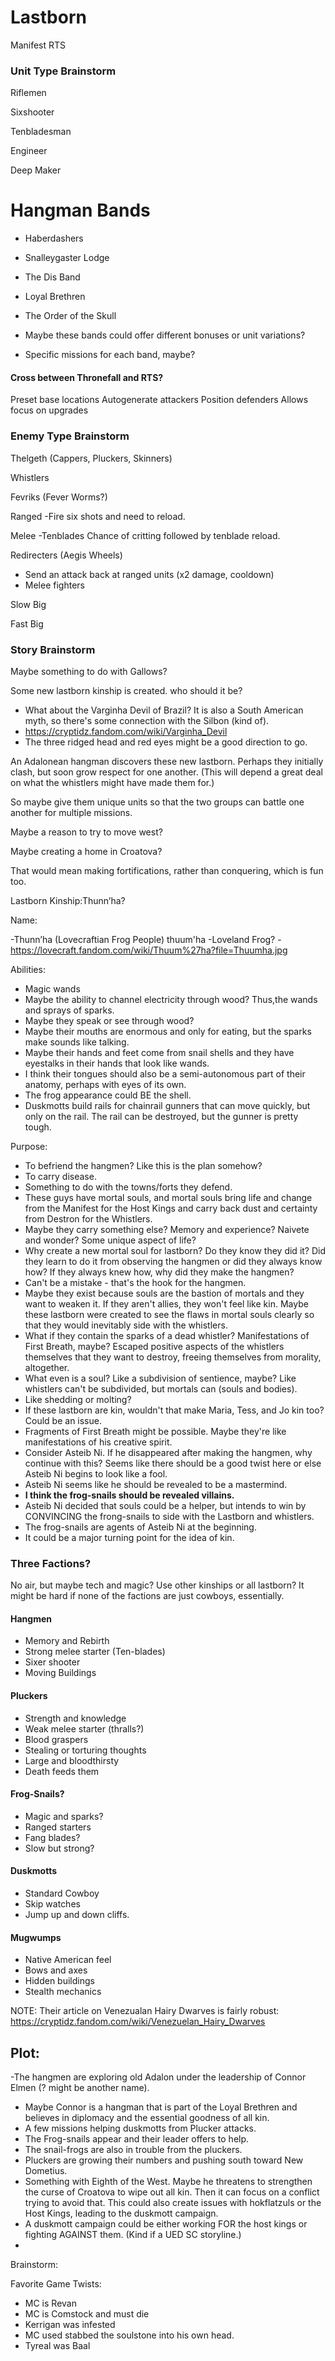 # Lastborn
Manifest RTS


### Unit Type Brainstorm

Riflemen

Sixshooter

Tenbladesman

Engineer

Deep Maker

# Hangman Bands
- Haberdashers
- Snalleygaster Lodge
- The Dis Band
- Loyal Brethren
- The Order of the Skull

- Maybe these bands could offer different bonuses or unit variations?
- Specific missions for each band, maybe?

#### Cross between Thronefall and RTS?
Preset base locations
Autogenerate attackers
Position defenders
Allows focus on upgrades

### Enemy Type Brainstorm

Thelgeth (Cappers, Pluckers, Skinners)

Whistlers

Fevriks (Fever Worms?)

Ranged
-Fire six shots and need to reload.

Melee
-Tenblades
Chance of critting followed by tenblade reload.

Redirecters (Aegis Wheels)
- Send an attack back at ranged units (x2 damage, cooldown)
- Melee fighters

Slow Big

Fast Big


### Story Brainstorm

Maybe something to do with Gallows?

Some new lastborn kinship is created. who should it be?
- What about the Varginha Devil of Brazil? It is also a South American myth, so there's some connection with the Silbon (kind of).
- https://cryptidz.fandom.com/wiki/Varginha_Devil
- The three ridged head and red eyes might be a good direction to go.

An Adalonean hangman discovers these new lastborn. Perhaps they initially clash, but soon grow respect for one another. (This will depend a great deal on what the whistlers might have made them for.)

So maybe give them unique units so that the two groups can battle one another for multiple missions.

Maybe a reason to try to move west?

Maybe creating a home in Croatova?

That would mean making fortifications, rather than conquering, which is fun too.



Lastborn Kinship:Thunn’ha?

Name:

-Thunn’ha (Lovecraftian Frog People) thuum'ha
-Loveland Frog?
-https://lovecraft.fandom.com/wiki/Thuum%27ha?file=Thuumha.jpg


Abilities:

- Magic wands
- Maybe the ability to channel electricity through wood? Thus,the wands and sprays of sparks.
- Maybe they speak or see through wood?
- Maybe their mouths are enormous and only for eating, but the sparks make sounds like talking.
- Maybe their hands and feet come from snail shells and they have eyestalks in their hands that look like wands.
- I think their tongues should also be a semi-autonomous part of their anatomy, perhaps with eyes of its own.
- The frog appearance could BE the shell.
- Duskmotts build rails for chainrail gunners that can move quickly, but only on the rail. The rail can be destroyed, but the gunner is pretty tough.

Purpose:

- To befriend the hangmen? Like this is the plan somehow?
- To carry disease.
- Something to do with the towns/forts they defend.
- These guys have mortal souls, and mortal souls bring life and change from the Manifest for the Host Kings and carry back dust and certainty from Destron for the Whistlers.
- Maybe they carry something else? Memory and experience? Naivete and wonder? Some unique aspect of life?
- Why create a new mortal soul for lastborn? Do they know they did it? Did they learn to do it from observing the hangmen or did they always know how? If they always knew how, why did they make the hangmen?
- Can't be a mistake - that's the hook for the hangmen.
- Maybe they exist because souls are the bastion of mortals and they want to weaken it. If they aren't allies, they won't feel like kin. Maybe these lastborn were created to see the flaws in mortal souls clearly so that they would inevitably side with the whistlers.
- What if they contain the sparks of a dead whistler? Manifestations of First Breath, maybe? Escaped positive aspects of the whistlers themselves that they want to destroy, freeing themselves from morality, altogether.
- What even is a soul? Like a subdivision of sentience, maybe? Like whistlers can't be subdivided, but mortals can (souls and bodies).
- Like shedding or molting?
- If these lastborn are kin, wouldn't that make Maria, Tess, and Jo kin too? Could be an issue.
- Fragments of First Breath might be possible. Maybe they're like manifestations of his creative spirit.
- Consider Asteib Ni. If he disappeared after making the hangmen, why continue with this? Seems like there should be a good twist here or else Asteib Ni begins to look like a fool.
- Asteib Ni seems like he should be revealed to be a mastermind.
- **I think the frog-snails should be revealed villains.**
- Asteib Ni decided that souls could be a helper, but intends to win by CONVINCING the frong-snails to side with the Lastborn and whistlers.
- The frog-snails are agents of Asteib Ni at the beginning.
- It could be a major turning point for the idea of kin.

### Three Factions?
No air, but maybe tech and magic?
Use other kinships or all lastborn? It might be hard if none of the factions are just cowboys, essentially.

#### Hangmen
- Memory and Rebirth
- Strong melee starter (Ten-blades)
- Sixer shooter
- Moving Buildings

#### Pluckers
- Strength and knowledge
- Weak melee starter (thralls?)
- Blood graspers
- Stealing or torturing thoughts
- Large and bloodthirsty
- Death feeds them

#### Frog-Snails?
- Magic and sparks?
- Ranged starters
- Fang blades?
- Slow but strong?

#### Duskmotts
- Standard Cowboy
- Skip watches
- Jump up and down cliffs.

#### Mugwumps
- Native American feel
- Bows and axes
- Hidden buildings
- Stealth mechanics



NOTE: Their article on Venezualan Hairy Dwarves is fairly robust: https://cryptidz.fandom.com/wiki/Venezuelan_Hairy_Dwarves

## Plot:

-The hangmen are exploring old Adalon under the leadership of Connor Elmen (? might be another name).
- Maybe Connor is a hangman that is part of the Loyal Brethren and believes in diplomacy and the essential goodness of all kin.
- A few missions helping duskmotts from Plucker attacks.
- The Frog-snails appear and their leader offers to help.
- The snail-frogs are also in trouble from the pluckers.
- Pluckers are growing their numbers and pushing south toward New Dometius.
- Something with Eighth of the West. Maybe he threatens to strengthen the curse of Croatova to wipe out all kin. Then it can focus on a conflict trying to avoid that. This could also create issues with hokflatzuls or the Host Kings, leading to the duskmott campaign.
- A duskmott campaign could be either working FOR the host kings or fighting AGAINST them. (Kind if a UED SC storyline.)
- 

Brainstorm:

Favorite Game Twists:

- MC is Revan
- MC is Comstock and must die
- Kerrigan was infested
- MC used stabbed the soulstone into his own head.
- Tyreal was Baal
